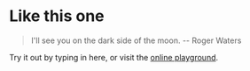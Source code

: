 # Like this one

> I'll see you on the dark side of the moon.  -- Roger Waters

Try it out by typing in here, or visit the [online playground](/playground).

